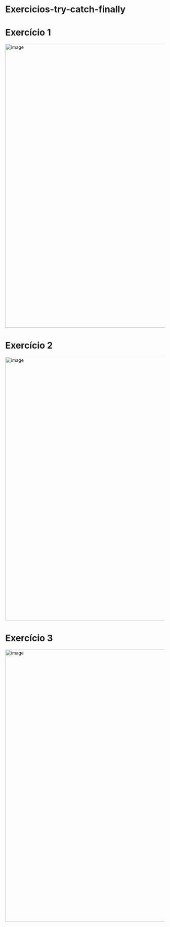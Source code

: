 # Exercicios-try-catch-finally

# Exercício 1
<img width="1342" height="895" alt="image" src="https://github.com/user-attachments/assets/923bfd12-be0a-4764-8fb9-e0275f43f89d" />

# Exercício 2
<img width="1324" height="831" alt="image" src="https://github.com/user-attachments/assets/40c370cb-ae78-4ac2-8456-c6b28dfcb28d" />

# Exercício 3
<img width="1330" height="858" alt="image" src="https://github.com/user-attachments/assets/36381ca2-381e-4d9e-8068-519c467c6182" />
